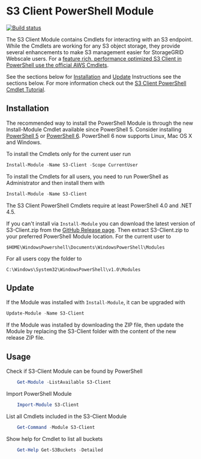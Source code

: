 S3 Client PowerShell Module
===========================

[![Build status](https://ci.appveyor.com/api/projects/status/od89v0qb7dmblkcx?svg=true)](https://ci.appveyor.com/project/ffeldhaus/s3-client)

The S3 Client Module contains Cmdlets for interacting with an S3 endpoint. While the Cmdlets are working for any S3 object storage, they provide several enhancements to make S3 management easier for StorageGRID Webscale users. For a [feature rich, performance optimized S3 Client in PowerShell use the official AWS Cmdlets](https://aws.amazon.com/de/powershell/).

See the sections below for [Installation](#Installation) and [Update](#Update) Instructions see the sections below. For more information check out the [S3 Client PowerShell Cmdlet Tutorial](S3-Client-Tutorial.md).

Installation
------------

The recommended way to install the PowerShell Module is through the new Install-Module Cmdlet available since PowerShell 5. Consider installing [PowerShell 5](https://www.microsoft.com/en-us/download/details.aspx?id=50395) or [PowerShell 6](https://github.com/PowerShell/PowerShell#get-powershell). PowerShell 6 now supports Linux, Mac OS X and Windows. 

To install the Cmdlets only for the current user run

```powershell
Install-Module -Name S3-Client -Scope CurrentUser
```

To install the Cmdlets for all users, you need to run PowerShell as Administrator and then install them with

```powershell
Install-Module -Name S3-Client
```

The S3 Client PowerShell Cmdlets require at least PowerShell 4.0 and .NET 4.5. 

If you can't install via `Install-Module` you can download the latest version of S3-Client.zip from the [GitHub Release page](https://github.com/ffeldhaus/S3-Client/releases/latest). Then extract S3-Client.zip to your preferred PowerShell Module location. For the current user to 
    
    $HOME\WindowsPowershell\Documents\WindowsPowerShell\Modules
    
For all users copy the folder to 

    C:\Windows\System32\WindowsPowerShell\v1.0\Modules
    
Update
------

If the Module was installed with `Install-Module`, it can be upgraded with

```powershell
Update-Module -Name S3-Client
```

If the Module was installed by downloading the ZIP file, then update the Module by replacing the S3-Client folder with the content of the new release ZIP file.

Usage
-----

Check if S3-Client Module can be found by PowerShell

```powershell
    Get-Module -ListAvailable S3-Client
```
    
Import PowerShell Module
	
```powershell
    Import-Module S3-Client
```

List all Cmdlets included in the S3-Client Module
	
```powershell
    Get-Command -Module S3-Client
```

Show help for Cmdlet to list all buckets
    
```powershell
    Get-Help Get-S3Buckets -Detailed
```